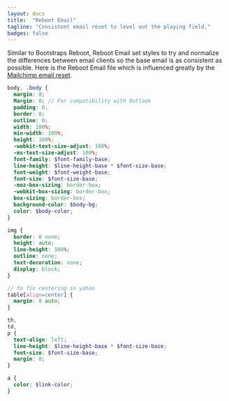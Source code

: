 ```yaml
---
layout: docs
title:  "Reboot Email"
tagline: "Consistent email reset to level out the playing field."
badges: false
---
```

Similar to Bootstraps Reboot, Reboot Email set styles to try and normalize the differences between email clients so the base email is as consistent as possible. Here is the Reboot Email file which is influenced greatly by the [Mailchimp email reset](https://templates.mailchimp.com/development/css/reset-styles/).

```scss
body, .body {
  margin: 0;
  Margin: 0; // For compatibility with Outlook
  padding: 0;
  border: 0;
  outline: 0;
  width: 100%;
  min-width: 100%;
  height: 100%;
  -webkit-text-size-adjust: 100%;
  -ms-text-size-adjust: 100%;
  font-family: $font-family-base;
  line-height: $line-height-base * $font-size-base;
  font-weight: $font-weight-base;
  font-size: $font-size-base;
  -moz-box-sizing: border-box;
  -webkit-box-sizing: border-box;
  box-sizing: border-box;
  background-color: $body-bg;
  color: $body-color;
}

img {
  border: 0 none;
  height: auto;
  line-height: 100%;
  outline: none;
  text-decoration: none;
  display: block;
}

// to fix centering in yahoo
table[align=center] {
  margin: 0 auto;
}

th,
td,
p {
  text-align: left;
  line-height: $line-height-base * $font-size-base;
  font-size: $font-size-base;
  margin: 0;
}

a {
  color: $link-color;
}

```
